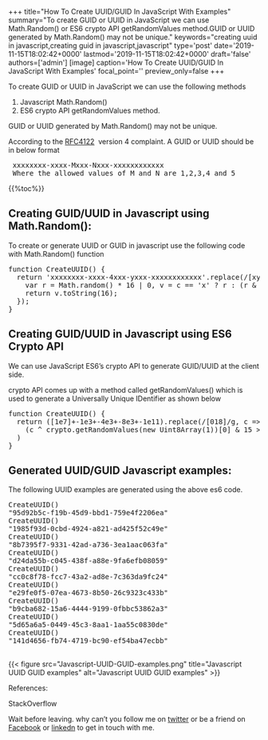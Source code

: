 +++
title="How To Create UUID/GUID In JavaScript With Examples"
summary="To create GUID or UUID in JavaScript we can use Math.Random() or ES6 crypto API getRandomValues method.GUID or UUID generated by Math.Random() may not be unique."
keywords="creating uuid in javascript,creating guid in javascript,javascript"
type='post'
date='2019-11-15T18:02:42+0000'
lastmod='2019-11-15T18:02:42+0000'
draft='false'
authors=['admin']
[image]
caption='How To Create UUID/GUID In JavaScript With Examples'
focal_point=''
preview_only=false
+++

To create GUID or UUID in JavaScript we can use the following methods

<ol><li>Javascript Math.Random()</li><li>ES6 crypto API getRandomValues method.</li></ol>

GUID or UUID generated by Math.Random() may not be unique.

According to the <a href="https://www.ietf.org/rfc/rfc4122.txt" target="_blank" rel="noopener noreferrer">RFC4122</a>&nbsp; version 4 complaint. A GUID or UUID should be in below format

<pre> xxxxxxxx-xxxx-Mxxx-Nxxx-xxxxxxxxxxxx
 Where the allowed values of M and N are 1,2,3,4 and 5</pre>

{{%toc%}}

## Creating GUID/UUID in Javascript using Math.Random():

To create or generate UUID or GUID in javascript use the following code with Math.Random() function

<pre>function CreateUUID() {
  return 'xxxxxxxx-xxxx-4xxx-yxxx-xxxxxxxxxxxx'.replace(/[xy]/g, function(c) {
    var r = Math.random() * 16 | 0, v = c == 'x' ? r : (r &amp; 0x3 | 0x8);
    return v.toString(16);
  });
}</pre>

## Creating GUID/UUID in Javascript using ES6 Crypto API

We can use JavaScript ES6’s crypto API to generate GUID/UUID at the client side.

crypto API comes up with a method called getRandomValues() which is used to generate a Universally Unique IDentifier as shown below

<pre>function CreateUUID() {
  return ([1e7]+-1e3+-4e3+-8e3+-1e11).replace(/[018]/g, c =&gt;
    (c ^ crypto.getRandomValues(new Uint8Array(1))[0] &amp; 15 &gt;&gt; c / 4).toString(16)
  )
}</pre>

## Generated UUID/GUID Javascript examples:

The following UUID examples are generated using the above es6 code.

<pre>CreateUUID()
"95d92b5c-f19b-45d9-bbd1-759e4f2206ea"
CreateUUID()
"1985f93d-0cbd-4924-a821-ad425f52c49e"
CreateUUID()
"8b7395f7-9331-42ad-a736-3ea1aac063fa"
CreateUUID()
"d24da55b-c045-438f-a88e-9fa6efb08059"
CreateUUID()
"cc0c8f78-fcc7-43a2-ad8e-7c363da9fc24"
CreateUUID()
"e29fe0f5-07ea-4673-8b50-26c9323c433b"
CreateUUID()
"b9cba682-15a6-4444-9199-0fbbc53862a3"
CreateUUID()
"5d65a6a5-0449-45c3-8aa1-1aa55c0830de"
CreateUUID()
"141d4656-fb74-4719-bc90-ef54ba47ecbb"

</pre>

{{< figure src="Javascript-UUID-GUID-examples.png" title="Javascript UUID GUID examples" alt="Javascript UUID GUID examples" >}}

References:

StackOverflow

Wait before leaving.
why can’t you follow me on <a href="https://twitter.com/arungudelli" target="_blank" rel="noopener">twitter</a> or be a friend on <a href="https://www.facebook.com/gudelliArun" target="_blank" rel="noopener">Facebook</a> or  <a href="https://www.linkedin.com/in/arungudelli/" target="_blank" rel="noopener">linkedn</a> to get in touch with me.







